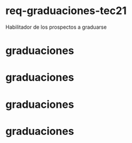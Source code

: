# req-graduaciones-tec21
Habilitador de los prospectos a graduarse
# graduaciones
# graduaciones
# graduaciones
# graduaciones
